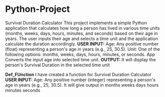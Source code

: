 # Python-Project
Survival Duration Calculator
This project implements a simple Python application that calculates how long a person has lived in various time units (months, weeks, days, hours, minutes, and seconds) based on their age in years. The user inputs their age and selects a time unit and the application calculate the duration accordingly.
**USER INPUT:**
Age: Any positive number (float) representing a person's age in years (e.g., 25, 30.5).
Unit: One of the following options: months, weeks, days, hours, minutes, or seconds.
App Converts the input age into selected time unit.
**OUTPUT:**
It will display the person's Survival Duration in the selected time unit


**Def_FUnction**
I have created a function for Survival Duration Calculator
**USER INPUT:**
Age: Any positive number (integer) representing a person's age in years (e.g., 25, 30.5).
It will give output in months weeks days hours minutes seconds 
